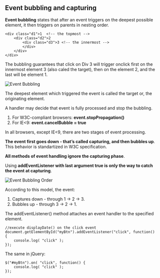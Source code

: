 ## Event bubbling and capturing ##

**Event bubbling** states that after an event triggers on the deepest possible element, it then triggers on parents in nesting order.

    <div class="d1">1  <!-- the topmost -->
	    <div class="d2">2
		    <div class="d3">3 <!-- the innermost -->
		    </div>
	    </div>
    </div>

The bubbling guarantees that click on Div 3 will trigger onclick first on the innermost element 3 (also caled the target), then on the element 2, and the last will be element 1.

![Event Bubbling](/event-order-bubbling.gif)

The deepest element which triggered the event is called the target or, the originating element.

A handler may decide that event is fully processed and stop the bubbling.


1. For W3C-compliant browsers: **event.stopPropagation()**
2. For IE<9: **event.cancelBubble = true**


In all browsers, except IE<9, there are two stages of event processing.

**The event first goes down - that’s called capturing, and then bubbles up**. This behavior is standartized in W3C specification.

**All methods of event handling ignore the capturing phase**. 

Using **addEventListener with last argument true is only the way to catch the event at capturing**.

![Event Bubbling Order](/event-order-w3c.gif)

According to this model, the event:

1. Captures down - through 1 -> 2 -> 3.
2. Bubbles up - through 3 -> 2 -> 1.

The addEventListener() method attaches an event handler to the specified element.

    //execute displayDate() on the click event
    document.getElementById("myBtn").addEventListener("click", function() {
		console.log( "click" );
    });

The same in jQuery:

    $("#myBtn").on( "click", function() {
    	console.log( "click" );
    });
    